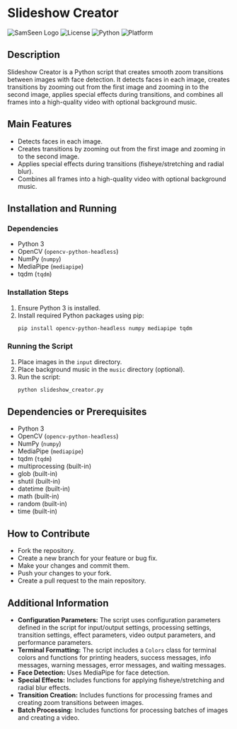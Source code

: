 # Slideshow Creator

![SamSeen Logo](https://img.shields.io/badge/SamSeen-by%20SamSeen%20Solutions-orange)
![License](https://img.shields.io/badge/License-MIT-green)
![Python](https://img.shields.io/badge/Python-3.6%2B-blue)
![Platform](https://img.shields.io/badge/Platform-Windows%20%7C%20macOS%20%7C%20Linux-lightgrey)

## Description

Slideshow Creator is a Python script that creates smooth zoom transitions between images with face detection. It detects faces in each image, creates transitions by zooming out from the first image and zooming in to the second image, applies special effects during transitions, and combines all frames into a high-quality video with optional background music.

## Main Features

- Detects faces in each image.
- Creates transitions by zooming out from the first image and zooming in to the second image.
- Applies special effects during transitions (fisheye/stretching and radial blur).
- Combines all frames into a high-quality video with optional background music.

## Installation and Running

### Dependencies

- Python 3
- OpenCV (`opencv-python-headless`)
- NumPy (`numpy`)
- MediaPipe (`mediapipe`)
- tqdm (`tqdm`)

### Installation Steps

1. Ensure Python 3 is installed.
2. Install required Python packages using pip:
   ```bash
   pip install opencv-python-headless numpy mediapipe tqdm
   ```

### Running the Script

1. Place images in the `input` directory.
2. Place background music in the `music` directory (optional).
3. Run the script:
   ```bash
   python slideshow_creator.py
   ```

## Dependencies or Prerequisites

- Python 3
- OpenCV (`opencv-python-headless`)
- NumPy (`numpy`)
- MediaPipe (`mediapipe`)
- tqdm (`tqdm`)
- multiprocessing (built-in)
- glob (built-in)
- shutil (built-in)
- datetime (built-in)
- math (built-in)
- random (built-in)
- time (built-in)

## How to Contribute

- Fork the repository.
- Create a new branch for your feature or bug fix.
- Make your changes and commit them.
- Push your changes to your fork.
- Create a pull request to the main repository.

## Additional Information

- **Configuration Parameters:** The script uses configuration parameters defined in the script for input/output settings, processing settings, transition settings, effect parameters, video output parameters, and performance parameters.
- **Terminal Formatting:** The script includes a `Colors` class for terminal colors and functions for printing headers, success messages, info messages, warning messages, error messages, and waiting messages.
- **Face Detection:** Uses MediaPipe for face detection.
- **Special Effects:** Includes functions for applying fisheye/stretching and radial blur effects.
- **Transition Creation:** Includes functions for processing frames and creating zoom transitions between images.
- **Batch Processing:** Includes functions for processing batches of images and creating a video.
